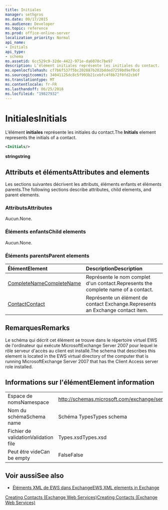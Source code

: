 ```yaml
---
title: Initiales
manager: sethgros
ms.date: 09/17/2015
ms.audience: Developer
ms.topic: reference
ms.prod: office-online-server
localization_priority: Normal
api_name:
- Initials
api_type:
- schema
ms.assetid: 6cc529c9-32de-4422-971e-da6078c7be97
description: L’élément initiales représente les initiales du contact.
ms.openlocfilehash: cf7b6f537f5bc202887b202bdded7259bd9ef0cd
ms.sourcegitcommit: 34041125dc8c5f993b21cebfc4f8b72f0fd2cb6f
ms.translationtype: MT
ms.contentlocale: fr-FR
ms.lasthandoff: 06/25/2018
ms.locfileid: "19827932"
---
```

# <a name="initials"></a><span data-ttu-id="7fd63-103">Initiales</span><span class="sxs-lookup"><span data-stu-id="7fd63-103">Initials</span></span>

<span data-ttu-id="7fd63-104">L’élément **initiales** représente les initiales du contact.</span><span class="sxs-lookup"><span data-stu-id="7fd63-104">The **Initials** element represents the initials of a contact.</span></span> 
  
```xml
<Initials/>
```

 <span data-ttu-id="7fd63-105">**string**</span><span class="sxs-lookup"><span data-stu-id="7fd63-105">**string**</span></span>
## <a name="attributes-and-elements"></a><span data-ttu-id="7fd63-106">Attributs et éléments</span><span class="sxs-lookup"><span data-stu-id="7fd63-106">Attributes and elements</span></span>

<span data-ttu-id="7fd63-107">Les sections suivantes décrivent les attributs, éléments enfants et éléments parents.</span><span class="sxs-lookup"><span data-stu-id="7fd63-107">The following sections describe attributes, child elements, and parent elements.</span></span>
  
### <a name="attributes"></a><span data-ttu-id="7fd63-108">Attributs</span><span class="sxs-lookup"><span data-stu-id="7fd63-108">Attributes</span></span>

<span data-ttu-id="7fd63-109">Aucun.</span><span class="sxs-lookup"><span data-stu-id="7fd63-109">None.</span></span>
  
### <a name="child-elements"></a><span data-ttu-id="7fd63-110">Éléments enfants</span><span class="sxs-lookup"><span data-stu-id="7fd63-110">Child elements</span></span>

<span data-ttu-id="7fd63-111">Aucun.</span><span class="sxs-lookup"><span data-stu-id="7fd63-111">None.</span></span>
  
### <a name="parent-elements"></a><span data-ttu-id="7fd63-112">Éléments parents</span><span class="sxs-lookup"><span data-stu-id="7fd63-112">Parent elements</span></span>

|<span data-ttu-id="7fd63-113">**Élément**</span><span class="sxs-lookup"><span data-stu-id="7fd63-113">**Element**</span></span>|<span data-ttu-id="7fd63-114">**Description**</span><span class="sxs-lookup"><span data-stu-id="7fd63-114">**Description**</span></span>|
|:-----|:-----|
|[<span data-ttu-id="7fd63-115">CompleteName</span><span class="sxs-lookup"><span data-stu-id="7fd63-115">CompleteName</span></span>](completename.md) <br/> |<span data-ttu-id="7fd63-116">Représente le nom complet d'un contact.</span><span class="sxs-lookup"><span data-stu-id="7fd63-116">Represents the complete name of a contact.</span></span>  <br/> |
|[<span data-ttu-id="7fd63-117">Contact</span><span class="sxs-lookup"><span data-stu-id="7fd63-117">Contact</span></span>](contact.md) <br/> |<span data-ttu-id="7fd63-118">Représente un élément de contact Exchange.</span><span class="sxs-lookup"><span data-stu-id="7fd63-118">Represents an Exchange contact item.</span></span>  <br/> |
   
## <a name="remarks"></a><span data-ttu-id="7fd63-119">Remarques</span><span class="sxs-lookup"><span data-stu-id="7fd63-119">Remarks</span></span>

<span data-ttu-id="7fd63-120">Le schéma qui décrit cet élément se trouve dans le répertoire virtuel EWS de l'ordinateur qui exécute MicrosoftExchange Server 2007 pour lequel le rôle serveur d'accès au client est installé.</span><span class="sxs-lookup"><span data-stu-id="7fd63-120">The schema that describes this element is located in the EWS virtual directory of the computer that is running MicrosoftExchange Server 2007 that has the Client Access server role installed.</span></span>
  
## <a name="element-information"></a><span data-ttu-id="7fd63-121">Informations sur l'élément</span><span class="sxs-lookup"><span data-stu-id="7fd63-121">Element information</span></span>

|||
|:-----|:-----|
|<span data-ttu-id="7fd63-122">Espace de noms</span><span class="sxs-lookup"><span data-stu-id="7fd63-122">Namespace</span></span>  <br/> |http://schemas.microsoft.com/exchange/services/2006/types  <br/> |
|<span data-ttu-id="7fd63-123">Nom du schéma</span><span class="sxs-lookup"><span data-stu-id="7fd63-123">Schema name</span></span>  <br/> |<span data-ttu-id="7fd63-124">Schéma Types</span><span class="sxs-lookup"><span data-stu-id="7fd63-124">Types schema</span></span>  <br/> |
|<span data-ttu-id="7fd63-125">Fichier de validation</span><span class="sxs-lookup"><span data-stu-id="7fd63-125">Validation file</span></span>  <br/> |<span data-ttu-id="7fd63-126">Types.xsd</span><span class="sxs-lookup"><span data-stu-id="7fd63-126">Types.xsd</span></span>  <br/> |
|<span data-ttu-id="7fd63-127">Peut être vide</span><span class="sxs-lookup"><span data-stu-id="7fd63-127">Can be empty</span></span>  <br/> |<span data-ttu-id="7fd63-128">False</span><span class="sxs-lookup"><span data-stu-id="7fd63-128">False</span></span>  <br/> |
   
## <a name="see-also"></a><span data-ttu-id="7fd63-129">Voir aussi</span><span class="sxs-lookup"><span data-stu-id="7fd63-129">See also</span></span>



- [<span data-ttu-id="7fd63-130">Éléments XML de EWS dans Exchange</span><span class="sxs-lookup"><span data-stu-id="7fd63-130">EWS XML elements in Exchange</span></span>](ews-xml-elements-in-exchange.md)


[<span data-ttu-id="7fd63-131">Creating Contacts (Exchange Web Services)</span><span class="sxs-lookup"><span data-stu-id="7fd63-131">Creating Contacts (Exchange Web Services)</span></span>](http://msdn.microsoft.com/library/4845917e-70d1-481c-bbd7-011ec6571789%28Office.15%29.aspx)

